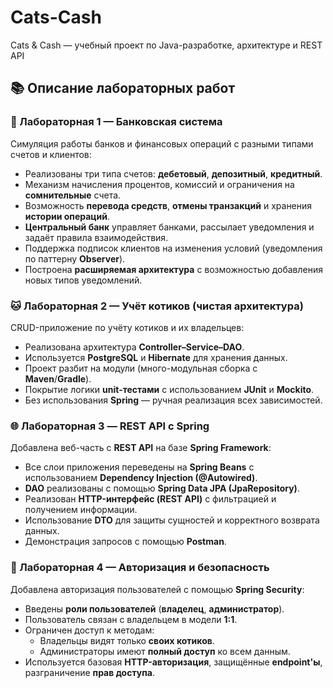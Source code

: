 # Cats-Cash
Cats &amp; Cash — учебный проект по Java-разработке, архитектуре и REST API

## 📚 Описание лабораторных работ

### 🏦 Лабораторная 1 — **Банковская система**
Симуляция работы банков и финансовых операций с разными типами счетов и клиентов:

- Реализованы три типа счетов: **дебетовый**, **депозитный**, **кредитный**.
- Механизм начисления процентов, комиссий и ограничения на **сомнительные** счета.
- Возможность **перевода средств**, **отмены транзакций** и хранения **истории операций**.
- **Центральный банк** управляет банками, рассылает уведомления и задаёт правила взаимодействия.
- Поддержка подписок клиентов на изменения условий (уведомления по паттерну **Observer**).
- Построена **расширяемая архитектура** с возможностью добавления новых типов уведомлений.

### 🐱 Лабораторная 2 — **Учёт котиков (чистая архитектура)**
CRUD-приложение по учёту котиков и их владельцев:

- Реализована архитектура **Controller–Service–DAO**.
- Используется **PostgreSQL** и **Hibernate** для хранения данных.
- Проект разбит на модули (много-модульная сборка с **Maven**/**Gradle**).
- Покрытие логики **unit-тестами** с использованием **JUnit** и **Mockito**.
- Без использования **Spring** — ручная реализация всех зависимостей.

### 🌐 Лабораторная 3 — **REST API с Spring**
Добавлена веб-часть с **REST API** на базе **Spring Framework**:

- Все слои приложения переведены на **Spring Beans** с использованием **Dependency Injection (@Autowired)**.
- **DAO** реализованы с помощью **Spring Data JPA (JpaRepository)**.
- Реализован **HTTP-интерфейс (REST API)** с фильтрацией и получением информации.
- Использование **DTO** для защиты сущностей и корректного возврата данных.
- Демонстрация запросов с помощью **Postman**.

### 🔐 Лабораторная 4 — **Авторизация и безопасность**
Добавлена авторизация пользователей с помощью **Spring Security**:

- Введены **роли пользователей** (**владелец**, **администратор**).
- Пользователь связан с владельцем в модели **1:1**.
- Ограничен доступ к методам:
  - Владельцы видят только **своих котиков**.
  - Администраторы имеют **полный доступ** ко всем данным.
- Используется базовая **HTTP-авторизация**, защищённые **endpoint'ы**, разграничение **прав доступа**.

